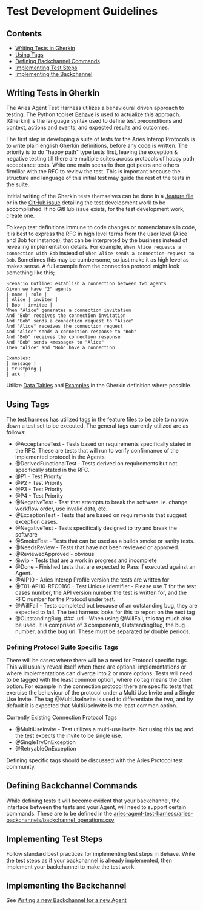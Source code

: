 # Test Development Guidelines<!-- omit in toc -->

## Contents<!-- omit in toc -->

- [Writing Tests in Gherkin](#writing-tests-in-gherkin)
- [Using Tags](#using-tags)
- [Defining Backchannel Commands](#defining-backchannel-commands)
- [Implementing Test Steps](#implementing-test-steps)
- [Implementing the Backchannel](#implementing-the-backchannel)

## Writing Tests in Gherkin

The Aries Agent Test Harness utilizes a behavioural driven approach to testing. The Python toolset [Behave](https://behave.readthedocs.io/en/latest/index.html) is used to actualize this approach. [Gherkin] is the language syntax used to define test preconditions and context, actions and events, and expected results and outcomes. 

The first step in developing a suite of tests for the Aries Interop Protocols is to write plain english Gherkin definitions, before any code is written. The priority is to do "happy path" type tests first, leaving the exception & negative testing till there are multiple suites across protocols of happy path acceptance tests. Write one main scenario then get peers and others firmiliar with the RFC to review the test. This is important because the structure and language of this initial test may guide the rest of the tests in the suite. 

Intitial writing of the Gherkin tests themselves can be done in a [.feature file](https://behave.readthedocs.io/en/latest/tutorial.html?highlight=feature%20file#features) or in the [GitHub issue](https://github.com/bcgov/aries-agent-test-harness/issues) detailing the test development work to be accomplished. If no GitHub issue exists, for the test development work, create one. 

To keep test definitions immune to code changes or nomenclatures in code, it is best to express the RFC in high level terms from the user level (Alice and Bob for instance), that can be interpreted by the business instead of revealing implementation details. For example, `When Alice requests a connection with Bob` instead of `When Alice sends a connection-request to Bob`.  Sometimes this may be cumbersome, so just make it as high level as makes sense.  A full example from the connection protocol might look something like this;
```
Scenario Outline: establish a connection between two agents
Given we have "2" agents
| name | role |
| Alice | inviter |
| Bob | invitee |
When "Alice" generates a connection invitation
And "Bob" receives the connection invitation
And "Bob" sends a connection request to "Alice"
And "Alice" receives the connection request
And "Alice" sends a connection response to "Bob"
And "Bob" receives the connection response
And "Bob" sends <message> to "Alice"
Then "Alice" and "Bob" have a connection

Examples:
| message |
| trustping |
| ack |
```

Utilize [Data Tables](https://www.baeldung.com/cucumber-data-tables) and [Examples](https://behave.readthedocs.io/en/latest/gherkin.html#scenario-outlines) in the Gherkin definition where possible. 

## Using Tags

The test harness has utilized [tags](https://behave.readthedocs.io/en/latest/tutorial.html?highlight=tags#controlling-things-with-tags) in the feature files to be able to narrow down a test set to be executed. The general tags currently utilized are as follows:

- @AcceptanceTest - Tests based on requirements specifically stated in the RFC. These are tests that will run to verify confirmance of the implemented protocol in the Agents.
- @DerivedFunctionalTest - Tests derived on requirements but not specifically stated in the RFC.
- @P1 - Test Priority
- @P2 - Test Priority
- @P3 - Test Priority
- @P4 - Test Priority
- @NegativeTest - Test that attempts to break the software. ie. change workflow order, use invalid data, etc.
- @ExceptionTest - Tests that are based on requirements that suggest exception cases.
- @NegativeTest - Tests specifically designed to try and break the software
- @SmokeTest - Tests that can be used as a builds smoke or sanity tests.
- @NeedsReview - Tests that have not been reviewed or approved.
- @ReviewedApproved - obvious
- @wip - Tests that are a work in progress and incomplete
- @Done - Finished tests that are expected to Pass if executed against an Agent.
- @AIP10 - Aries Interop Profile version the tests are written for
- @T01-API10-RFC0160 - Test Unique Identifier - Please use T for the test cases number, the API version number the test is written for, and the RFC number for the Protocol under test. 
- @WillFail - Tests completed but because of an outstanding bug, they are expected to fail. The test harness looks for this to report on the next tag  
- @OutstandingBug..###..url - When using @WillFail, this tag much also be used. It is comprised of 3 components, OutstandingBug, the bug number, and the bug url. These must be separated by double periods.

### Defining Protocol Suite Specific Tags
There will be cases where there will be a need for Protocol specific tags. This will usually reveal itself when there are optional implementations or where implementations can diverge into 2 or more options. Tests will need to be tagged with the least common option, where no tag means the other option. For example in the connection protocol there are specific tests that exercise the behaviour of the protocol under a Multi Use Invite and a Single Use Invite. The tag @MultiUseInvite is used to differentiate the two, and by default it is expected that MultiUseInvite is the least common option.

Currently Existing Connection Protocol Tags
- @MultiUseInvite - Test utilizes a multi-use invite. Not using this tag and the test expects the invite to be single use.
- @SingleTryOnException
- @RetryableOnException

Defining specific tags should be discussed with the Aries Protocol test community. 

## Defining Backchannel Commands

While defining tests it will become evident that your backchannel, the interface between the tests and your Agent, will need to support certain commands. These are to be defined in the [aries-agent-test-harness/aries-backchannels/backchannel_operations.csv](https://github.com/bcgov/aries-agent-test-harness/blob/master/aries-backchannels/backchannel_operations.csv)

## Implementing Test Steps

Follow standard best practices for implementing test steps in Behave. Write the test steps as if your backchannel is already implemented, then implement your backchannel to make the test work. 

## Implementing the Backchannel

See [Writing a new Backchannel for a new Agent](https://github.com/bcgov/aries-agent-test-harness#writing-a-new-backchannel-for-a-new-agent)

